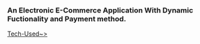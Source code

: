 ### An Electronic E-Commerce Application With Dynamic Fuctionality and Payment method.

[Tech-Used~>](https://github.com/iamtonmoy0/Circuit-Mart/blob/main/description.md)